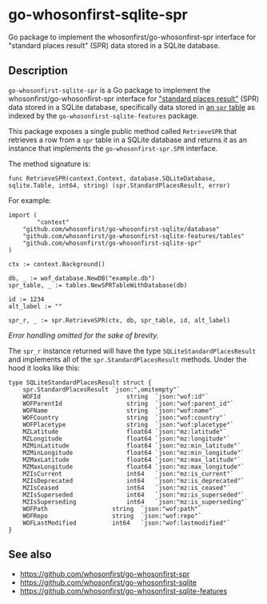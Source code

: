 # go-whosonfirst-sqlite-spr

Go package to implement the whosonfirst/go-whosonfirst-spr interface for "standard places result" (SPR) data stored in a SQLite database.

## Description

`go-whosonfirst-sqlite-spr` is a Go package to implement the whosonfirst/go-whosonfirst-spr interface for ["standard places result"](https://github.com/whosonfirst/go-whosonfirst-spr) (SPR) data stored in a SQLite database, specifically data stored in [an `spr` table](https://github.com/whosonfirst/go-whosonfirst-sqlite-features#spr) as indexed by the `go-whosonfirst-sqlite-features` package.

This package exposes a single public method called `RetrieveSPR` that retrieves a row from a `spr` table in a SQLite database and returns it as an instance that implements the `go-whosonfirst-spr.SPR` interface. 

The method signature is:

```
func RetrieveSPR(context.Context, database.SQLiteDatabase, sqlite.Table, int64, string) (spr.StandardPlacesResult, error)
```

For example:

```
import (
        "context"
	"github.com/whosonfirst/go-whosonfirst-sqlite/database"
	"github.com/whosonfirst/go-whosonfirst-sqlite-features/tables"
	"github.com/whosonfirst/go-whosonfirst-sqlite-spr"
)

ctx := context.Background()

db, _ := wof_database.NewDB("example.db")
spr_table, _ := tables.NewSPRTableWithDatabase(db)

id := 1234
alt_label := ""

spr_r, _ := spr.RetrieveSPR(ctx, db, spr_table, id, alt_label)
```

_Error handling omitted for the sake of brevity._

The `spr_r` instance returned will have the type `SQLiteStandardPlacesResult` and implements all of the `spr.StandardPlacesResult` methods. Under the hood it looks like this:

```
type SQLiteStandardPlacesResult struct {
	spr.StandardPlacesResult `json:",omitempty"`
	WOFId                        string  `json:"wof:id"`
	WOFParentId                  string  `json:"wof:parent_id"`
	WOFName                      string  `json:"wof:name"`
	WOFCountry                   string  `json:"wof:country"`
	WOFPlacetype                 string  `json:"wof:placetype"`
	MZLatitude                   float64 `json:"mz:latitude"`
	MZLongitude                  float64 `json:"mz:longitude"`
	MZMinLatitude                float64 `json:"mz:min_latitude"`
	MZMinLongitude               float64 `json:"mz:min_longitude"`
	MZMaxLatitude                float64 `json:"mz:max_latitude"`
	MZMaxLongitude               float64 `json:"mz:max_longitude"`
	MZIsCurrent                  int64   `json:"mz:is_current"`
	MZIsDeprecated               int64   `json:"mz:is_deprecated"`
	MZIsCeased                   int64   `json:"mz:is_ceased"`
	MZIsSuperseded               int64   `json:"mz:is_superseded"`
	MZIsSuperseding              int64   `json:"mz:is_superseding"`
	WOFPath         	     string  `json:"wof:path"`
	WOFRepo         	     string  `json:"wof:repo"`
	WOFLastModified 	     int64   `json:"wof:lastmodified"`
}
```

## See also

* https://github.com/whosonfirst/go-whosonfirst-spr
* https://github.com/whosonfirst/go-whosonfirst-sqlite
* https://github.com/whosonfirst/go-whosonfirst-sqlite-features